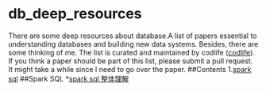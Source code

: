 # db_deep_resources
There are some deep resources about database.A list of papers essential to understanding databases and building new data systems. Besides, 
there are some thinking of me.
The list is curated and maintained by codlife ([codlife](https://github.com/codlife)). </br>
If you think a paper should be part of this list, please submit a pull request. It might take a while since I need to go over the paper.
##<a>Contents</a>
 1.[spark sql](#spark_sql)
##<a name='spark_sql'>Spark SQL
*[spark sql 整体理解](http://www.tuicool.com/articles/VZRBV3)
